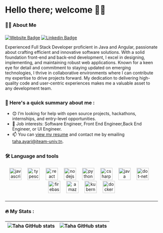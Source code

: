 # Hello there; welcome 👋🏾
###

<h3 align="left">👩‍💻  About Me</h3>

###
[![Website Badge](https://img.shields.io/badge/-tahaayari.com-000000?style=for-the-badge&logo=Google-Chrome&logoColor=white&link=https://taha-ayari.com)](https://taha-ayari.com) [![Linkedin Badge](https://img.shields.io/badge/-tahaayari-blue?style=for-the-badge&logo=Linkedin&logoColor=white&link=https://www.linkedin.com/in/taha-ayari-090a0b199/)](https://www.linkedin.com/in/taha-ayari-090a0b199/) 

Experienced Full Stack Developer proficient in Java and Angular, passionate about crafting efficient and innovative software solutions. With a solid foundation front-end and back-end development, I excel in designing, implementing, and maintaining robust web applications. Known for a keen eye for detail and commitment to staying updated on emerging technologies, I thrive in collaborative environments where I can contribute my expertise to drive projects forward. My dedication to delivering high-quality code and user-centric experiences makes me a valuable asset to any development team.
##
<h3>💼 Here's a quick summary about me :</h3>

- 😊 I’m looking for help with open source projects, hackathons, internships, and entry-level opportunities.
- 💼 Job interests: Software Engineer, Front End Engineer,Back End Engineer, or UI Engineer.
- 📫 You can [view my resume](Ayari-Taha-CV.pdf) and contact me by emailing taha.ayari@iteam-univ.tn.

##
<h3 align="left">🛠 Language and tools</h3>

###

<div align="center">
  <img src="https://cdn.jsdelivr.net/gh/devicons/devicon/icons/javascript/javascript-original.svg" height="40" alt="javascript logo"  />
  <img width="12" />
  <img src="https://cdn.jsdelivr.net/gh/devicons/devicon/icons/typescript/typescript-original.svg" height="40" alt="typescript logo"  />
  <img width="12" />
  <img src="https://cdn.jsdelivr.net/gh/devicons/devicon/icons/react/react-original.svg" height="40" alt="react logo"  />
  <img width="12" />
  <img src="https://cdn.jsdelivr.net/gh/devicons/devicon/icons/nodejs/nodejs-original.svg" height="40" alt="nodejs logo"  />
  <img width="12" />
  <img src="https://cdn.jsdelivr.net/gh/devicons/devicon/icons/python/python-original.svg" height="40" alt="python logo"  />
  <img width="12" />
  <img src="https://cdn.jsdelivr.net/gh/devicons/devicon/icons/csharp/csharp-original.svg" height="40" alt="csharp logo"  />
  <img width="12" />
  <img src="https://cdn.jsdelivr.net/gh/devicons/devicon/icons/java/java-original.svg" height="40" alt="java logo"  />
  <img width="12" />
  <img src="https://cdn.jsdelivr.net/gh/devicons/devicon/icons/dot-net/dot-net-plain-wordmark.svg" height="40" alt="dot-net logo"  />
  <img width="12" />
  <img src="https://cdn.jsdelivr.net/gh/devicons/devicon/icons/firebase/firebase-plain-wordmark.svg" height="40" alt="firebase logo"  />
  <img width="12" />
  <img src="https://cdn.jsdelivr.net/gh/devicons/devicon/icons/amazonwebservices/amazonwebservices-line-wordmark.svg" height="40" alt="amazonwebservices logo"  />
  <img width="12" />
<img src="https://cdn.jsdelivr.net/gh/devicons/devicon/icons/kubernetes/kubernetes-plain.svg" height="40" alt="kubernetes logo"  />
  <img width="12" />
  <img src="https://cdn.jsdelivr.net/gh/devicons/devicon/icons/docker/docker-plain-wordmark.svg" height="40" alt="docker logo"  />
</div>

###
---
###

<h3 align="left">🔥   My Stats :</h3>

###

| <img align="center" src="https://github-readme-stats.vercel.app/api?username=tahavv&show_icons=true&include_all_commits=true&hide_border=true" alt="Taha GitHub stats" /> | <img align="center" src="https://github-readme-stats.vercel.app/api/top-langs/?username=tahavv&langs_count=8&layout=compact&hide_border=true" alt="Taha GitHub stats" /> |
| ------------- | ------------- |
